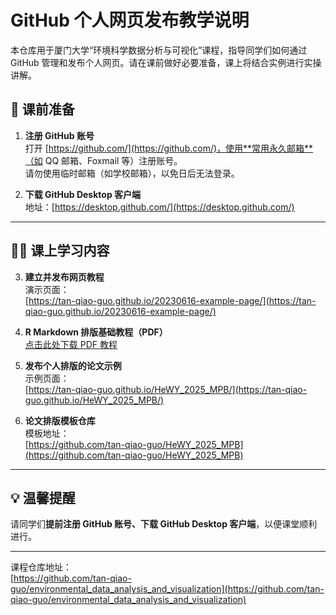 # GitHub 个人网页发布教学说明

本仓库用于厦门大学“环境科学数据分析与可视化”课程，指导同学们如何通过 GitHub 管理和发布个人网页。请在课前做好必要准备，课上将结合实例进行实操讲解。


## 🧾 课前准备

1. **注册 GitHub 账号**  
   打开 [https://github.com/](https://github.com/)，使用**常用永久邮箱**（如 QQ 邮箱、Foxmail 等）注册账号。  
   请勿使用临时邮箱（如学校邮箱），以免日后无法登录。

2. **下载 GitHub Desktop 客户端**  
   地址：[https://desktop.github.com/](https://desktop.github.com/)

---

## 🧑‍🏫 课上学习内容

3. **建立并发布网页教程**  
   演示页面：  
   [https://tan-qiao-guo.github.io/20230616-example-page/](https://tan-qiao-guo.github.io/20230616-example-page/)

4. **R Markdown 排版基础教程（PDF）**  
   [点击此处下载 PDF 教程](docs/R%20Markdown%20Reference%20Guide.pdf)
   
5. **发布个人排版的论文示例**  
   示例页面：  
   [https://tan-qiao-guo.github.io/HeWY_2025_MPB/](https://tan-qiao-guo.github.io/HeWY_2025_MPB/)

6. **论文排版模板仓库**  
   模板地址：  
   [https://github.com/tan-qiao-guo/HeWY_2025_MPB](https://github.com/tan-qiao-guo/HeWY_2025_MPB)


---

## 💡 温馨提醒

请同学们**提前注册 GitHub 账号、下载 GitHub Desktop 客户端**，以便课堂顺利进行。

---

课程仓库地址：  
[https://github.com/tan-qiao-guo/environmental_data_analysis_and_visualization](https://github.com/tan-qiao-guo/environmental_data_analysis_and_visualization)

